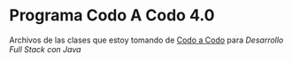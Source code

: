# Programa Codo A Codo 4.0
Archivos de las clases que estoy tomando de  <a href="https://www.buenosaires.gob.ar/educacion/codo-codo">Codo a Codo</a> para <em>Desarrollo Full Stack con Java</em>
